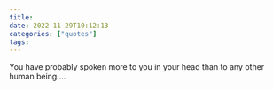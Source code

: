 ```yaml
---
title:  
date: 2022-11-29T10:12:13 
categories: ["quotes"] 
tags: 
---
```


You have probably spoken more to you in your head than to any other human being....

